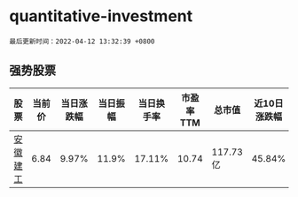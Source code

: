 # quantitative-investment

`最后更新时间：2022-04-12 13:32:39 +0800`

## 强势股票

|股票|当前价|当日涨跌幅|当日振幅|当日换手率|市盈率TTM|总市值|近10日涨跌幅|
|----|----|----|----|----|----|----|----|
|[安徽建工](https://xueqiu.com/S/SH600502)|6.84|9.97%|11.9%|17.11%|10.74|117.73亿|45.84%|

